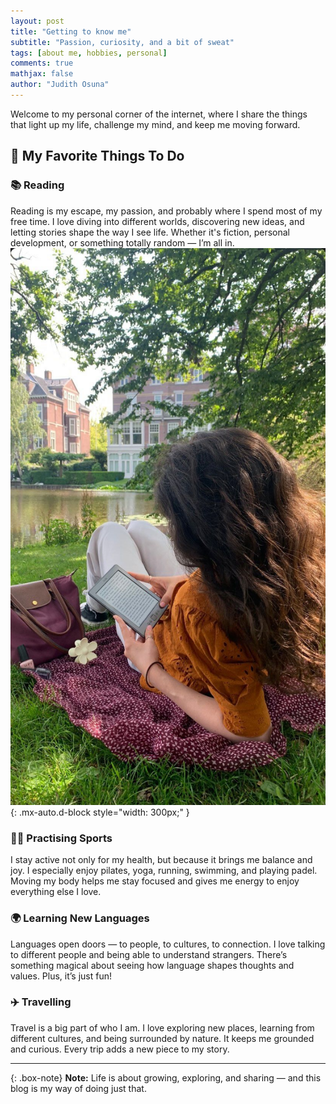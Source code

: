 ```yaml
---
layout: post
title: "Getting to know me"
subtitle: "Passion, curiosity, and a bit of sweat"
tags: [about me, hobbies, personal]
comments: true
mathjax: false
author: "Judith Osuna"
---
```


Welcome to my personal corner of the internet, where I share the things that light up my life, challenge my mind, and keep me moving forward.

## 🌟 My Favorite Things To Do

### 📚 Reading
Reading is my escape, my passion, and probably where I spend most of my free time. I love diving into different worlds, discovering new ideas, and letting stories shape the way I see life. Whether it's fiction, personal development, or something totally random — I’m all in.
![Judith](/images/read.jpg){: .mx-auto.d-block style="width: 300px;" }


### 🏃‍♀️ Practising Sports
I stay active not only for my health, but because it brings me balance and joy. I especially enjoy pilates, yoga, running, swimming, and playing padel. Moving my body helps me stay focused and gives me energy to enjoy everything else I love.

### 🌍 Learning New Languages
Languages open doors — to people, to cultures, to connection. I love talking to different people and being able to understand strangers. There’s something magical about seeing how language shapes thoughts and values. Plus, it’s just fun!

### ✈️ Travelling
Travel is a big part of who I am. I love exploring new places, learning from different cultures, and being surrounded by nature. It keeps me grounded and curious. Every trip adds a new piece to my story.

---


{: .box-note}
**Note:** Life is about growing, exploring, and sharing — and this blog is my way of doing just that.


